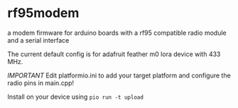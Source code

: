 # rf95modem
a modem firmware for arduino boards with a rf95 compatible radio module and a serial interface

The current default config is for adafruit feather m0 lora device with 433 MHz.

*IMPORTANT* Edit platformio.ini to add your target platform and configure the radio pins in main.cpp!

Install on your device using `pio run -t upload`